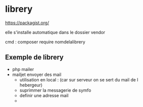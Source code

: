 # librery
https://packagist.org/

elle s'installe automatique dans le dossier vendor

cmd : composer require nomdelalibrery

## Exemple de librery
- php mailer
- mailjet envoyer des mail
  - utilisation en local : (car sur serveur on se sert du mail de l hebergeur)
  - suprimmer la messagerie de symfo
  - definir une adresse mail
  - 
